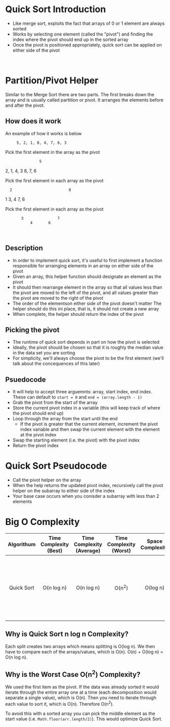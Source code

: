 # Quick Sort Introduction

- Like merge sort, exploits the fact that arrays of 0 or 1 element are always sorted
- Works by selecting one element (called the "pivot") and finding the index where the pivot should end up in the sorted array
- Once the pivot is positioned appropriately, quick sort can be applied on either side of the pivot

<br>

# Partition/Pivot Helper

Similar to the Merge Sort there are two parts. The first breaks down the array and is usually called partition or pivot. It arranges the elements before and after the pivot.

## How does it work

An example of how it works is below

         5, 2, 1, 8, 4, 7, 6, 3

Pick the first element in the array as the pivot

                   5

2, 1, 4, 3 8, 7, 6

Pick the first element in each array as the pivot

      2                         8

1 3, 4 7, 6

Pick the first element in each array as the pivot

           3               7
               4       6

<br>

## Description

- In order to implement quick sort, it's useful to first implement a function responsible for arrainging elements in an array on either side of the pivot
- Given an array, this helper function should designate an element as the pivot
- It should then rearrange element in the array so that all values less than the pivot are moved to the left of the pivot, and all values greater than the pivot are moved to the right of the pivot
- The order of the elementson either side of the pivot doesn't matter
  The helper should do this ini place, that is, it should not create a new array
- When complete, the helper should return the index of the pivot

## Picking the pivot

- The runtime of quick sort depends in part on how the pivot is selected
- Ideally, the pivot should be chosen so that it is roughly the median value in the data set you are sorting
- For simplicity, we'll always choose the pivot to be the first element (we'll talk about the concequences of this later)

## Psuedocode

- It will help to accept three arguemnts: array, start index, end index. These can default to `start = 0` and `end = (array.length - 1)`
- Grab the pivot from the start of the array
- Store the current pivot index in a variable (this will keep track of where the pivot should end up)
- Loop through the array from the start until the end
  - If the pivot is greater that the current element, increment the pivot index variable and then swap the current element with the element at the pivot index
- Swap the starting element (i.e. the pivot) with the pivot index
- Return the pivot index

# Quick Sort Pseudocode

- Call the pivot helper on the array
- When the help returns the updated pivot index, recursively call the pivot helper on the subarray to either side of the index
- Your base case occurs when you conisder a subarray with less than 2 elements

# Big O Complexity

| Algorithum | Time<br>Complexity<br>(Best) | Time<br>Complexity<br>(Average) | Time<br>Complexity<br>(Worst) | Space<br>Complexity |      Use       |
| :--------: | :--------------------------: | :-----------------------------: | :---------------------------: | :-----------------: | :------------: |
| Quick Sort |          O(n log n)          |           O(n log n)            |       O(n<sup>2</sup>)        |      O(log n)       | good fast sort - best if first pivot is close to the middle |

## Why is Quick Sort n log n Complexity?

Each split creates two arrays which means splitting is O(log n). We then have to compare each of the arrays/values, which is O(n). O(n) + O(log n) = O(n log n).

## Why is the Worst Case O(n<sup>2</sup>) Complexity?

We used the first item as the pivot. If the data was already sorted it would iterate through the entire array one at a time (each decomposition would separate a single value), which is O(n). Then you need to iterate through each value to sort it, which is O(n). Therefore O(n<sup>2</sup>).

To avoid this with a sorted array you can pick the middle element as the start value (i.e. `Math.floor(arr.length/2)`). This would optimize Quick Sort.
